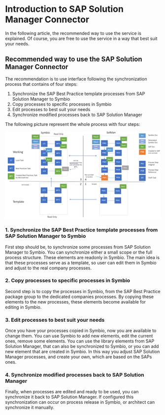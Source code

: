 # Introduction to SAP Solution Manager Connector

In the following article, the recommended way to use the service is explained. Of course, you are free to use the service in a way that best suit your needs.

## Recommended way to use the SAP Solution Manager Connector

The recommendation is to use interface following the synchronization process that contains of four steps:

1. Synchronize the SAP Best Practice template processes from SAP Solution Manager to Symbio
2. Copy processes to specific processes in Symbio
3. Edit processes to best suit your needs
4. Synchronize modified processes back to SAP Solution Manager 

The following picture represent the whole process with four steps:

![Test](media/synchronizationProcessCycle.png)

### 1. Synchronize the SAP Best Practice template processes from SAP Solution Manager to Symbio

First step should be, to synchronize some processes from SAP Solution Manager to Symbio. You can synchronize either a small scope or the full process structure. These elements are readonly in Symbio. The main idea is that these processes serve as a template, so user can edit them in Symbio and adjust to the real company processes.

### 2. Copy processes to specific processes in Symbio

Second step is to copy the processes in Symbio, from the SAP Best Practice package group to the dedicated companies processes. By copying these elements to the new processes, these elements become available for editing in Symbio.

### 3. Edit processes to best suit your needs

Once you have your processes copied in Symbio, now you are available to change them. You can use Symbio to add new elements, edit the current ones, remove some elements. You can use the library elements from SAP Solution Manager, that can also be synchronized to Symbio, or you can add new element that are created in Symbio. In this way you adjust SAP Solution Manager processes, and create your own, which are based on the SAPs ones.

### 4. Synchronize modified processes back to SAP Solution Manager 

Finally, when processes are edited and ready to be used, you can synchronize it back to SAP Solution Manager. If configured this synchronization can occur on process release in Symbio, or architect can synchronize it manually.